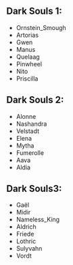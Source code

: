 ## Dark Souls 1:
* Ornstein_Smough
* Artorias
* Gwen
* Manus
* Quelaag
* Pinwheel
* Nito
* Priscilla
## Dark Souls 2:
* Alonne
* Nashandra
* Velstadt
* Elena
* Mytha
* Fumerolle
* Aava
* Aldia
## Dark Souls3:
* Gaël 
* Midir 
* Nameless_King
* Aldrich
* Friede
* Lothric
* Sulyvahn
* Vordt

